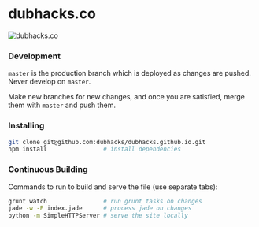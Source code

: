 dubhacks.co
===========

![dubhacks.co](https://cloud.githubusercontent.com/assets/744973/3867142/1b9715c2-1ff2-11e4-8090-384765fd3eb7.png)

### Development

`master` is the production branch which is deployed as changes are pushed. Never develop on `master`.

Make new branches for new changes, and once you are satisfied, merge them with `master` and push them.

### Installing

```sh
git clone git@github.com:dubhacks/dubhacks.github.io.git
npm install                # install dependencies
```

### Continuous Building

Commands to run to build and serve the file (use separate tabs):

```sh
grunt watch                # run grunt tasks on changes
jade -w -P index.jade      # process jade on changes
python -m SimpleHTTPServer # serve the site locally
```
